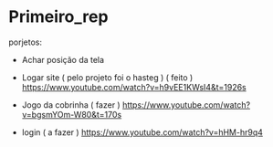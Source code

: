 # Primeiro_rep

porjetos:

- Achar posição da tela 

- Logar site ( pelo projeto foi o hasteg ) ( feito ) https://www.youtube.com/watch?v=h9vEE1KWsI4&t=1926s

-  Jogo da cobrinha ( fazer ) https://www.youtube.com/watch?v=bgsmYOm-W80&t=170s

-   login ( a fazer ) https://www.youtube.com/watch?v=hHM-hr9q4 
